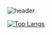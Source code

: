 ![header](https://capsule-render.vercel.app/api?type=cylinder&&color=f6e6d1&height=300&section=header&text=capsule%20render&fontSize=90)




[![Top Langs](https://github-readme-stats.vercel.app/api/top-langs/?username=anuraghazra&layout=compact)](https://github.com/anuraghazra/github-readme-stats)
